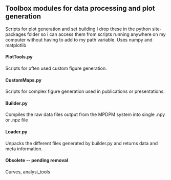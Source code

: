 ## Toolbox modules for data processing and plot generation
Scripts for plot generation and set building
I drop these in the python site-packages folder so i can access them from scripts running anywhere on my computer without having to add to my path variable.
Uses numpy and matplotlib

#### PlotTools.py
Scripts for often used custom figure generation.

#### CustomMaps.py
Scripts for complex figure generation used in publications or presentations.

#### Builder.py
Compiles the raw data files output from the MPDPM system into single .npy or .npz file

#### Loader.py
Unpacks the different files generated by builder.py and returns data and meta information.
  
#### Obsolete -- pending removal
Curves, analysi_tools
  

  

